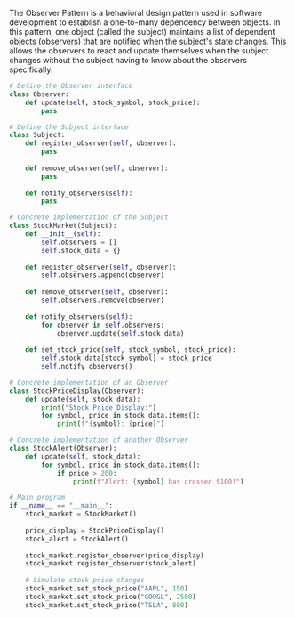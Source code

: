 The Observer Pattern is a behavioral design pattern used in software development to establish a one-to-many dependency between objects. In this pattern, one object (called the subject) maintains a list of dependent objects (observers) that are notified when the subject's state changes. This allows the observers to react and update themselves when the subject changes without the subject having to know about the observers specifically.

```python
# Define the Observer interface
class Observer:
    def update(self, stock_symbol, stock_price):
        pass

# Define the Subject interface
class Subject:
    def register_observer(self, observer):
        pass
    
    def remove_observer(self, observer):
        pass
    
    def notify_observers(self):
        pass

# Concrete implementation of the Subject
class StockMarket(Subject):
    def __init__(self):
        self.observers = []
        self.stock_data = {}
        
    def register_observer(self, observer):
        self.observers.append(observer)
        
    def remove_observer(self, observer):
        self.observers.remove(observer)
        
    def notify_observers(self):
        for observer in self.observers:
            observer.update(self.stock_data)
            
    def set_stock_price(self, stock_symbol, stock_price):
        self.stock_data[stock_symbol] = stock_price
        self.notify_observers()

# Concrete implementation of an Observer
class StockPriceDisplay(Observer):
    def update(self, stock_data):
        print("Stock Price Display:")
        for symbol, price in stock_data.items():
            print(f"{symbol}: {price}")

# Concrete implementation of another Observer
class StockAlert(Observer):
    def update(self, stock_data):
        for symbol, price in stock_data.items():
            if price > 200:
                print(f"Alert: {symbol} has crossed $100!")

# Main program
if __name__ == "__main__":
    stock_market = StockMarket()
    
    price_display = StockPriceDisplay()
    stock_alert = StockAlert()
    
    stock_market.register_observer(price_display)
    stock_market.register_observer(stock_alert)
    
    # Simulate stock price changes
    stock_market.set_stock_price("AAPL", 150)
    stock_market.set_stock_price("GOOGL", 2500)
    stock_market.set_stock_price("TSLA", 800)
```

